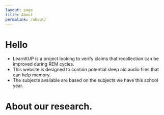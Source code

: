 ```yaml
---
layout: page
title: About
permalink: /about/
---
```

<style>
  ul {
    color: ##ffffff
  }
 </style>
<b><h1>Hello</h1></b>
<ul>
  <li>LearnItUP is a project looking to verify claims that recollection can be improved during REM cycles.</li>
  <li>This website is designed to contain potential sleep aid audio files that can help memory.</li>
  <li>The subjects avaliable are based on the subjects we have this school year.</li>
</ul>
<h1>About our research.</h1>
